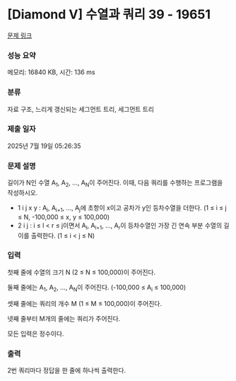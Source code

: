 # [Diamond V] 수열과 쿼리 39 - 19651 

[문제 링크](https://www.acmicpc.net/problem/19651) 

### 성능 요약

메모리: 16840 KB, 시간: 136 ms

### 분류

자료 구조, 느리게 갱신되는 세그먼트 트리, 세그먼트 트리

### 제출 일자

2025년 7월 19일 05:26:35

### 문제 설명

<p>길이가 N인 수열 A<sub>1</sub>, A<sub>2</sub>, ..., A<sub>N</sub>이 주어진다. 이때, 다음 쿼리를 수행하는 프로그램을 작성하시오.</p>

<ul>
	<li>1 i j x y : A<sub>i</sub>, A<sub>i+1</sub>, ..., A<sub>j</sub>에 초항이 x이고 공차가 y인 등차수열을 더한다. (1 ≤ i ≤ j ≤ N, -100,000 ≤ x, y ≤ 100,000)</li>
	<li>2 i j : i ≤ l < r ≤ j이면서 A<sub>l</sub>, A<sub>l+1</sub>, ..., A<sub>r</sub>이 등차수열인 가장 긴 연속 부분 수열의 길이를 출력한다. (1 ≤ i < j ≤ N)</li>
</ul>

### 입력 

 <p>첫째 줄에 수열의 크기 N (2 ≤ N ≤ 100,000)이 주어진다.</p>

<p>둘째 줄에는 A<sub>1</sub>, A<sub>2</sub>, ..., A<sub>N</sub>이 주어진다. (-100,000 ≤ A<sub>i</sub> ≤ 100,000)</p>

<p>셋째 줄에는 쿼리의 개수 M (1 ≤ M ≤ 100,000)이 주어진다.</p>

<p>넷째 줄부터 M개의 줄에는 쿼리가 주어진다.</p>

<p>모든 입력은 정수이다.</p>

### 출력 

 <p>2번 쿼리마다 정답을 한 줄에 하나씩 출력한다.</p>

